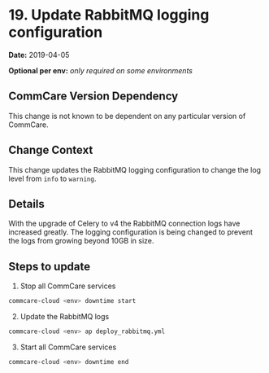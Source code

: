 # 19. Update RabbitMQ logging configuration

**Date:** 2019-04-05

**Optional per env:** _only required on some environments_


## CommCare Version Dependency
This change is not known to be dependent on any particular version of CommCare.


## Change Context
This change updates the RabbitMQ logging configuration to change the
log level from `info` to `warning`.

## Details
With the upgrade of Celery to v4 the RabbitMQ connection logs have
increased greatly. The logging configuration is being changed to
prevent the logs from growing beyond 10GB in size.

## Steps to update
1. Stop all CommCare services
```bash
commcare-cloud <env> downtime start
```
2. Update the RabbitMQ logs
```bash
commcare-cloud <env> ap deploy_rabbitmq.yml
```
3. Start all CommCare services
```bash
commcare-cloud <env> downtime end
```
